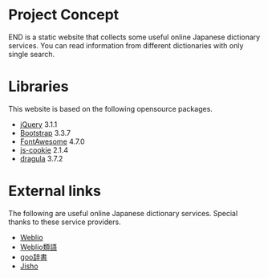 # Project Concept

END is a static website that collects some useful online Japanese dictionary services.
You can read information from different dictionaries with only single search.

# Libraries

This website is based on the following opensource packages.
- [jQuery](https://jquery.com/) 3.1.1
- [Bootstrap](http://getbootstrap.com/) 3.3.7
- [FontAwesome](http://fontawesome.io/) 4.7.0
- [js-cookie](https://github.com/js-cookie/js-cookie) 2.1.4
- [dragula](https://github.com/bevacqua/dragula) 3.7.2

# External links

The following are useful online Japanese dictionary services.
Special thanks to these service providers.
- [Weblio](http://www.weblio.jp/content/)
- [Weblio類語](http://thesaurus.weblio.jp/)
- [goo辞書](https://dictionary.goo.ne.jp/)
- [Jisho](http://jisho.org/)
